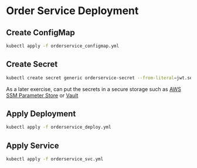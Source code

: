 # Order Service Deployment

## Create ConfigMap

```bash
kubectl apply -f orderservice_configmap.yml
```

## Create Secret

```bash
kubectl create secret generic orderservice-secret --from-literal=jwt.secret=userservice
```


As a later exercise, can put the secrets in a secure storage such as [AWS SSM Parameter Store](https://docs.aws.amazon.com/systems-manager/latest/userguide/systems-manager-parameter-store.html) or [Vault](https://www.vaultproject.io/)

## Apply Deployment

```bash
kubectl apply -f orderservice_deploy.yml
```

## Apply Service

```bash
kubectl apply -f orderservice_svc.yml
```